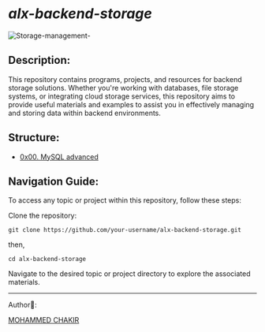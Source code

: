 # *alx-backend-storage*

![Storage-management-](https://github.com/mohammedchakir/alx-backend-storage/assets/129831433/efb5c625-9988-4f4d-8452-908d8401ef1f)


## Description:

This repository contains programs, projects, and resources for backend storage solutions. Whether you're working with databases, file storage systems, or integrating cloud storage services, this repository aims to provide useful materials and examples to assist you in effectively managing and storing data within backend environments.

## Structure:

- [0x00. MySQL advanced](0x00-MySQL_Advanced)


## Navigation Guide:

To access any topic or project within this repository, follow these steps:

Clone the repository:

```
git clone https://github.com/your-username/alx-backend-storage.git
```
then,

```
cd alx-backend-storage
```

Navigate to the desired topic or project directory to explore the associated materials.



------
Author📑:

[MOHAMMED CHAKIR](https://github.com/mohammedchakir)